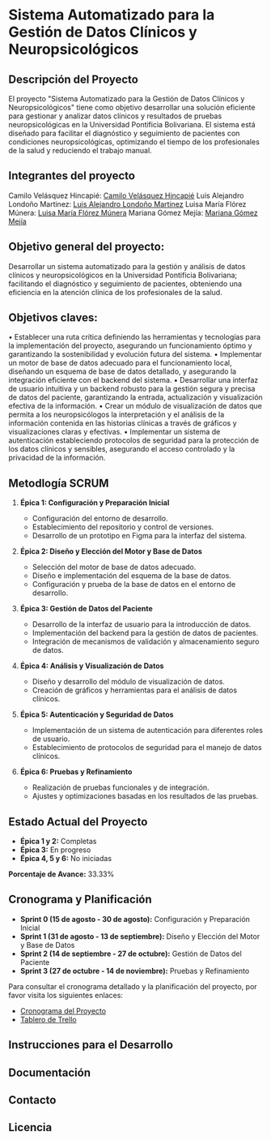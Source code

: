 # Sistema Automatizado para la Gestión de Datos Clínicos y Neuropsicológicos

## Descripción del Proyecto

El proyecto "Sistema Automatizado para la Gestión de Datos Clínicos y Neuropsicológicos" tiene como objetivo desarrollar una solución eficiente para gestionar y analizar datos clínicos y resultados de pruebas neuropsicológicas en la Universidad Pontificia Bolivariana. El sistema está diseñado para facilitar el diagnóstico y seguimiento de pacientes con condiciones neuropsicológicas, optimizando el tiempo de los profesionales de la salud y reduciendo el trabajo manual.

## Integrantes del proyecto
Camilo Velásquez Hincapié: [Camilo Velásquez Hincapié](https://github.com/CAMsay234) 
Luis Alejandro Londoño Martinez: [Luis Alejandro Londoño Martinez](https://github.com/alejolondonm) 
Luisa María Flórez Múnera: [Luisa María Flórez Múnera](https://github.com/luisaflorezm) 
Mariana Gómez Mejía: [Mariana Gómez Mejía](https://github.com/MariGomezMe) 

## Objetivo general del proyecto:
Desarrollar un sistema automatizado para la gestión y análisis de datos clínicos y neuropsicológicos en la Universidad Pontificia Bolivariana; facilitando el diagnóstico y seguimiento de pacientes, obteniendo una eficiencia en la atención clínica de los profesionales de la salud.

## Objetivos claves:
•	Establecer una ruta crítica definiendo las herramientas y tecnologías para la implementación del proyecto, asegurando un funcionamiento óptimo y garantizando la sostenibilidad y evolución futura del sistema.
•	Implementar un motor de base de datos adecuado para el funcionamiento local, diseñando un esquema de base de datos detallado, y asegurando la integración eficiente con el backend del sistema.
•	Desarrollar una interfaz de usuario intuitiva y un backend robusto para la gestión segura y precisa de datos del paciente, garantizando la entrada, actualización y visualización efectiva de la información.
•	Crear un módulo de visualización de datos que permita a los neuropsicólogos la interpretación y el análisis de la información contenida en las historias clínicas a través de gráficos y visualizaciones claras y efectivas.
•	Implementar un sistema de autenticación estableciendo protocolos de seguridad para la protección de los datos clínicos y sensibles, asegurando el acceso controlado y la privacidad de la información.

## Metodlogía SCRUM
1. **Épica 1: Configuración y Preparación Inicial**
   - Configuración del entorno de desarrollo.
   - Establecimiento del repositorio y control de versiones.
   - Desarrollo de un prototipo en Figma para la interfaz del sistema.

2. **Épica 2: Diseño y Elección del Motor y Base de Datos**
   - Selección del motor de base de datos adecuado.
   - Diseño e implementación del esquema de la base de datos.
   - Configuración y prueba de la base de datos en el entorno de desarrollo.

3. **Épica 3: Gestión de Datos del Paciente**
   - Desarrollo de la interfaz de usuario para la introducción de datos.
   - Implementación del backend para la gestión de datos de pacientes.
   - Integración de mecanismos de validación y almacenamiento seguro de datos.

4. **Épica 4: Análisis y Visualización de Datos**
   - Diseño y desarrollo del módulo de visualización de datos.
   - Creación de gráficos y herramientas para el análisis de datos clínicos.

5. **Épica 5: Autenticación y Seguridad de Datos**
   - Implementación de un sistema de autenticación para diferentes roles de usuario.
   - Establecimiento de protocolos de seguridad para el manejo de datos clínicos.

6. **Épica 6: Pruebas y Refinamiento**
   - Realización de pruebas funcionales y de integración.
   - Ajustes y optimizaciones basadas en los resultados de las pruebas.

## Estado Actual del Proyecto

- **Épica 1 y 2:** Completas
- **Épica 3:** En progreso
- **Épica 4, 5 y 6:** No iniciadas

**Porcentaje de Avance:** 33.33%

## Cronograma y Planificación

- **Sprint 0 (15 de agosto - 30 de agosto):** Configuración y Preparación Inicial
- **Sprint 1 (31 de agosto - 13 de septiembre):** Diseño y Elección del Motor y Base de Datos
- **Sprint 2 (14 de septiembre - 27 de octubre):** Gestión de Datos del Paciente
- **Sprint 3 (27 de octubre - 14 de noviembre):** Pruebas y Refinamiento

Para consultar el cronograma detallado y la planificación del proyecto, por favor visita los siguientes enlaces:

- [Cronograma del Proyecto](https://upbeduco-my.sharepoint.com/my?id=%2Fpersonal%2Fluisa%5Fflorezm%5Fupb%5Fedu%5Fco%2FDocuments%2FProyecto%20CAP%2FCalendario%202024%20Proyecto%20CAP%2Epdf&parent=%2Fpersonal%2Fluisa%5Fflorezm%5Fupb%5Fedu%5Fco%2FDocuments%2FProyecto%20CAP&ga=1)
- [Tablero de Trello](https://trello.com/invite/b/66ce4e632567d46e7b3dadbd/ATTI91ce7cb6bb54337a79656335e98acbf358C4F0EE/proyecto-cap)

## Instrucciones para el Desarrollo

## Documentación

## Contacto

## Licencia

